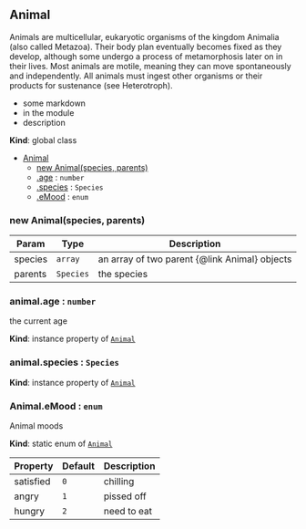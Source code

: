 <a name="Animal"></a>
## Animal
Animals are multicellular, eukaryotic organisms of the kingdom Animalia (also called Metazoa). Their body plan eventually becomes fixed as they develop, although some undergo a process of metamorphosis later on in their lives. Most animals are motile, meaning they can move spontaneously and independently. All animals must ingest other organisms or their products for sustenance (see Heterotroph).

- some markdown
- in the module
- description

**Kind**: global class  

* [Animal](#Animal)
    * [new Animal(species, parents)](#new_Animal_new)
    * [.age](#Animal+age) : `number`
    * [.species](#Animal+species) : `Species`
    * [.eMood](#Animal.eMood) : `enum`


<a name="new_Animal_new"></a>
### new Animal(species, parents)
  

| Param   | Type      | Description                                   |
| ------- | --------- | --------------------------------------------- |
| species | `array`   | an array of two parent {@link Animal} objects |
| parents | `Species` | the species                                   |


<a name="Animal+age"></a>
### animal.age : `number`
the current age

**Kind**: instance property of [`Animal`](#Animal)


<a name="Animal+species"></a>
### animal.species : `Species`
**Kind**: instance property of [`Animal`](#Animal)


<a name="Animal.eMood"></a>
### Animal.eMood : `enum`
Animal moods

**Kind**: static enum of [`Animal`](#Animal)  

| Property  | Default | Description |
| --------- | ------- | ----------- |
| satisfied | `0`     | chilling    |
| angry     | `1`     | pissed off  |
| hungry    | `2`     | need to eat |


